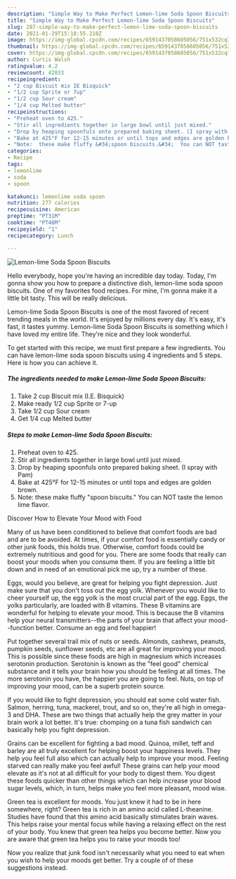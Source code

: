 ```yaml
---
description: "Simple Way to Make Perfect Lemon-lime Soda Spoon Biscuits"
title: "Simple Way to Make Perfect Lemon-lime Soda Spoon Biscuits"
slug: 287-simple-way-to-make-perfect-lemon-lime-soda-spoon-biscuits
date: 2021-01-29T15:18:55.210Z
image: https://img-global.cpcdn.com/recipes/6591437058605056/751x532cq70/lemon-lime-soda-spoon-biscuits-recipe-main-photo.jpg
thumbnail: https://img-global.cpcdn.com/recipes/6591437058605056/751x532cq70/lemon-lime-soda-spoon-biscuits-recipe-main-photo.jpg
cover: https://img-global.cpcdn.com/recipes/6591437058605056/751x532cq70/lemon-lime-soda-spoon-biscuits-recipe-main-photo.jpg
author: Curtis Walsh
ratingvalue: 4.2
reviewcount: 42033
recipeingredient:
- "2 cup Biscuit mix IE Bisquick"
- "1/2 cup Sprite or 7up"
- "1/2 cup Sour cream"
- "1/4 cup Melted butter"
recipeinstructions:
- "Preheat oven to 425."
- "Stir all ingredients together in large bowl until just mixed."
- "Drop by heaping spoonfuls onto prepared baking sheet. (I spray with Pam)"
- "Bake at 425°F for 12-15 minutes or until tops and edges are golden brown."
- "Note:  these make fluffy &#34;spoon biscuits.&#34;  You can NOT taste the lemon lime flavor."
categories:
- Recipe
tags:
- lemonlime
- soda
- spoon

katakunci: lemonlime soda spoon 
nutrition: 277 calories
recipecuisine: American
preptime: "PT31M"
cooktime: "PT46M"
recipeyield: "1"
recipecategory: Lunch

---
```



![Lemon-lime Soda Spoon Biscuits](https://img-global.cpcdn.com/recipes/6591437058605056/751x532cq70/lemon-lime-soda-spoon-biscuits-recipe-main-photo.jpg)

Hello everybody, hope you're having an incredible day today. Today, I'm gonna show you how to prepare a distinctive dish, lemon-lime soda spoon biscuits. One of my favorites food recipes. For mine, I'm gonna make it a little bit tasty. This will be really delicious.



Lemon-lime Soda Spoon Biscuits is one of the most favored of recent trending meals in the world. It's enjoyed by millions every day. It's easy, it's fast, it tastes yummy. Lemon-lime Soda Spoon Biscuits is something which I have loved my entire life. They're nice and they look wonderful.


To get started with this recipe, we must first prepare a few ingredients. You can have lemon-lime soda spoon biscuits using 4 ingredients and 5 steps. Here is how you can achieve it.

<!--inarticleads1-->

##### The ingredients needed to make Lemon-lime Soda Spoon Biscuits:

1. Take 2 cup Biscuit mix (I.E. Bisquick)
1. Make ready 1/2 cup Sprite or 7-up
1. Take 1/2 cup Sour cream
1. Get 1/4 cup Melted butter




<!--inarticleads2-->

##### Steps to make Lemon-lime Soda Spoon Biscuits:

1. Preheat oven to 425.
1. Stir all ingredients together in large bowl until just mixed.
1. Drop by heaping spoonfuls onto prepared baking sheet. (I spray with Pam)
1. Bake at 425°F for 12-15 minutes or until tops and edges are golden brown.
1. Note:  these make fluffy &#34;spoon biscuits.&#34;  You can NOT taste the lemon lime flavor.




Discover How to Elevate Your Mood with Food


Many of us have been conditioned to believe that comfort foods are bad and are to be avoided. At times, if your comfort food is essentially candy or other junk foods, this holds true. Otherwise, comfort foods could be extremely nutritious and good for you. There are some foods that really can boost your moods when you consume them. If you are feeling a little bit down and in need of an emotional pick me up, try a number of these.

Eggs, would you believe, are great for helping you fight depression. Just make sure that you don't toss out the egg yolk. Whenever you would like to cheer yourself up, the egg yolk is the most crucial part of the egg. Eggs, the yolks particularly, are loaded with B vitamins. These B vitamins are wonderful for helping to elevate your mood. This is because the B vitamins help your neural transmitters--the parts of your brain that affect your mood--function better. Consume an egg and feel happier!

Put together several trail mix of nuts or seeds. Almonds, cashews, peanuts, pumpkin seeds, sunflower seeds, etc are all great for improving your mood. This is possible since these foods are high in magnesium which increases serotonin production. Serotonin is known as the "feel good" chemical substance and it tells your brain how you should be feeling at all times. The more serotonin you have, the happier you are going to feel. Nuts, on top of improving your mood, can be a superb protein source.

If you would like to fight depression, you should eat some cold water fish. Salmon, herring, tuna, mackerel, trout, and so on, they're all high in omega-3 and DHA. These are two things that actually help the grey matter in your brain work a lot better. It's true: chomping on a tuna fish sandwich can basically help you fight depression. 

Grains can be excellent for fighting a bad mood. Quinoa, millet, teff and barley are all truly excellent for helping boost your happiness levels. They help you feel full also which can actually help to improve your mood. Feeling starved can really make you feel awful! These grains can help your mood elevate as it's not at all difficult for your body to digest them. You digest these foods quicker than other things which can help increase your blood sugar levels, which, in turn, helps make you feel more pleasant, mood wise.

Green tea is excellent for moods. You just knew it had to be in here somewhere, right? Green tea is rich in an amino acid called L-theanine. Studies have found that this amino acid basically stimulates brain waves. This helps raise your mental focus while having a relaxing effect on the rest of your body. You knew that green tea helps you become better. Now you are aware that green tea helps you to raise your moods too!

Now you realize that junk food isn't necessarily what you need to eat when you wish to help your moods get better. Try  a  couple of  of  these  suggestions  instead.

